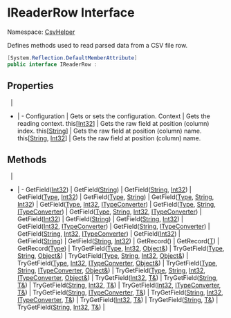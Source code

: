 # IReaderRow Interface

Namespace: [CsvHelper](/api/CsvHelper)

Defines methods used to read parsed data from a CSV file row.

```cs
[System.Reflection.DefaultMemberAttribute]
public interface IReaderRow : 
```

## Properties
&nbsp; | &nbsp;
- | -
Configuration | Gets or sets the configuration.
Context | Gets the reading context.
this[[Int32](https://docs.microsoft.com/en-us/dotnet/api/system.int32)] | Gets the raw field at position (column) index.
this[[String](https://docs.microsoft.com/en-us/dotnet/api/system.string)] | Gets the raw field at position (column) name.
this[[String](https://docs.microsoft.com/en-us/dotnet/api/system.string), [Int32](https://docs.microsoft.com/en-us/dotnet/api/system.int32)] | Gets the raw field at position (column) name.

## Methods
&nbsp; | &nbsp;
- | -
GetField([Int32](https://docs.microsoft.com/en-us/dotnet/api/system.int32)) | 
GetField([String](https://docs.microsoft.com/en-us/dotnet/api/system.string)) | 
GetField([String](https://docs.microsoft.com/en-us/dotnet/api/system.string), [Int32](https://docs.microsoft.com/en-us/dotnet/api/system.int32)) | 
GetField([Type](https://docs.microsoft.com/en-us/dotnet/api/system.type), [Int32](https://docs.microsoft.com/en-us/dotnet/api/system.int32)) | 
GetField([Type](https://docs.microsoft.com/en-us/dotnet/api/system.type), [String](https://docs.microsoft.com/en-us/dotnet/api/system.string)) | 
GetField([Type](https://docs.microsoft.com/en-us/dotnet/api/system.type), [String](https://docs.microsoft.com/en-us/dotnet/api/system.string), [Int32](https://docs.microsoft.com/en-us/dotnet/api/system.int32)) | 
GetField([Type](https://docs.microsoft.com/en-us/dotnet/api/system.type), [Int32](https://docs.microsoft.com/en-us/dotnet/api/system.int32), [ITypeConverter](/api/CsvHelper.TypeConversion/ITypeConverter)) | 
GetField([Type](https://docs.microsoft.com/en-us/dotnet/api/system.type), [String](https://docs.microsoft.com/en-us/dotnet/api/system.string), [ITypeConverter](/api/CsvHelper.TypeConversion/ITypeConverter)) | 
GetField([Type](https://docs.microsoft.com/en-us/dotnet/api/system.type), [String](https://docs.microsoft.com/en-us/dotnet/api/system.string), [Int32](https://docs.microsoft.com/en-us/dotnet/api/system.int32), [ITypeConverter](/api/CsvHelper.TypeConversion/ITypeConverter)) | 
GetField([Int32](https://docs.microsoft.com/en-us/dotnet/api/system.int32)) | 
GetField([String](https://docs.microsoft.com/en-us/dotnet/api/system.string)) | 
GetField([String](https://docs.microsoft.com/en-us/dotnet/api/system.string), [Int32](https://docs.microsoft.com/en-us/dotnet/api/system.int32)) | 
GetField([Int32](https://docs.microsoft.com/en-us/dotnet/api/system.int32), [ITypeConverter](/api/CsvHelper.TypeConversion/ITypeConverter)) | 
GetField([String](https://docs.microsoft.com/en-us/dotnet/api/system.string), [ITypeConverter](/api/CsvHelper.TypeConversion/ITypeConverter)) | 
GetField([String](https://docs.microsoft.com/en-us/dotnet/api/system.string), [Int32](https://docs.microsoft.com/en-us/dotnet/api/system.int32), [ITypeConverter](/api/CsvHelper.TypeConversion/ITypeConverter)) | 
GetField([Int32](https://docs.microsoft.com/en-us/dotnet/api/system.int32)) | 
GetField([String](https://docs.microsoft.com/en-us/dotnet/api/system.string)) | 
GetField([String](https://docs.microsoft.com/en-us/dotnet/api/system.string), [Int32](https://docs.microsoft.com/en-us/dotnet/api/system.int32)) | 
GetRecord() | 
GetRecord([T](/api/CsvHelper/T)) | 
GetRecord([Type](https://docs.microsoft.com/en-us/dotnet/api/system.type)) | 
TryGetField([Type](https://docs.microsoft.com/en-us/dotnet/api/system.type), [Int32](https://docs.microsoft.com/en-us/dotnet/api/system.int32), [Object&](https://docs.microsoft.com/en-us/dotnet/api/system.object&)) | 
TryGetField([Type](https://docs.microsoft.com/en-us/dotnet/api/system.type), [String](https://docs.microsoft.com/en-us/dotnet/api/system.string), [Object&](https://docs.microsoft.com/en-us/dotnet/api/system.object&)) | 
TryGetField([Type](https://docs.microsoft.com/en-us/dotnet/api/system.type), [String](https://docs.microsoft.com/en-us/dotnet/api/system.string), [Int32](https://docs.microsoft.com/en-us/dotnet/api/system.int32), [Object&](https://docs.microsoft.com/en-us/dotnet/api/system.object&)) | 
TryGetField([Type](https://docs.microsoft.com/en-us/dotnet/api/system.type), [Int32](https://docs.microsoft.com/en-us/dotnet/api/system.int32), [ITypeConverter](/api/CsvHelper.TypeConversion/ITypeConverter), [Object&](https://docs.microsoft.com/en-us/dotnet/api/system.object&)) | 
TryGetField([Type](https://docs.microsoft.com/en-us/dotnet/api/system.type), [String](https://docs.microsoft.com/en-us/dotnet/api/system.string), [ITypeConverter](/api/CsvHelper.TypeConversion/ITypeConverter), [Object&](https://docs.microsoft.com/en-us/dotnet/api/system.object&)) | 
TryGetField([Type](https://docs.microsoft.com/en-us/dotnet/api/system.type), [String](https://docs.microsoft.com/en-us/dotnet/api/system.string), [Int32](https://docs.microsoft.com/en-us/dotnet/api/system.int32), [ITypeConverter](/api/CsvHelper.TypeConversion/ITypeConverter), [Object&](https://docs.microsoft.com/en-us/dotnet/api/system.object&)) | 
TryGetField([Int32](https://docs.microsoft.com/en-us/dotnet/api/system.int32), [T&](/api/CsvHelper/T&)) | 
TryGetField([String](https://docs.microsoft.com/en-us/dotnet/api/system.string), [T&](/api/CsvHelper/T&)) | 
TryGetField([String](https://docs.microsoft.com/en-us/dotnet/api/system.string), [Int32](https://docs.microsoft.com/en-us/dotnet/api/system.int32), [T&](/api/CsvHelper/T&)) | 
TryGetField([Int32](https://docs.microsoft.com/en-us/dotnet/api/system.int32), [ITypeConverter](/api/CsvHelper.TypeConversion/ITypeConverter), [T&](/api/CsvHelper/T&)) | 
TryGetField([String](https://docs.microsoft.com/en-us/dotnet/api/system.string), [ITypeConverter](/api/CsvHelper.TypeConversion/ITypeConverter), [T&](/api/CsvHelper/T&)) | 
TryGetField([String](https://docs.microsoft.com/en-us/dotnet/api/system.string), [Int32](https://docs.microsoft.com/en-us/dotnet/api/system.int32), [ITypeConverter](/api/CsvHelper.TypeConversion/ITypeConverter), [T&](/api/CsvHelper/T&)) | 
TryGetField([Int32](https://docs.microsoft.com/en-us/dotnet/api/system.int32), [T&](/api/CsvHelper/T&)) | 
TryGetField([String](https://docs.microsoft.com/en-us/dotnet/api/system.string), [T&](/api/CsvHelper/T&)) | 
TryGetField([String](https://docs.microsoft.com/en-us/dotnet/api/system.string), [Int32](https://docs.microsoft.com/en-us/dotnet/api/system.int32), [T&](/api/CsvHelper/T&)) | 

